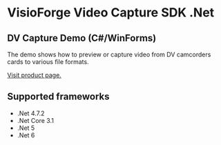 ﻿# VisioForge Video Capture SDK .Net

## DV Capture Demo (C#/WinForms)

The demo shows how to preview or capture video from DV camcorders cards to various file formats. 

[Visit product page.](https://www.visioforge.com/video-capture-sdk-net)

## Supported frameworks

* .Net 4.7.2
* .Net Core 3.1
* .Net 5
* .Net 6